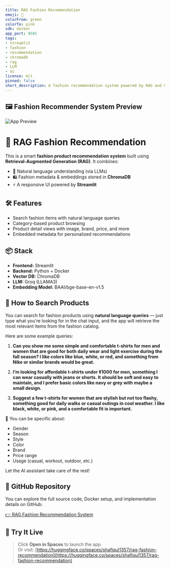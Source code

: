 ```yaml
---
title: RAG Fashion Recommendation
emoji: 👗
colorFrom: green
colorTo: pink
sdk: docker
app_port: 8501
tags:
- streamlit
- fashion
- recommendation
- chromadb
- rag
- LLM
- ai
license: mit
pinned: false
short_description: A fashion recommendation system powered by RAG and ChromaDB.
---
```


## 🖼️ Fashion Recommender System Preview

![App Preview](figure/thumbnail.png)


# 👗 RAG Fashion Recommendation

This is a smart **fashion product recommendation system** built using **Retrieval-Augmented Generation (RAG)**. It combines:

- 🧠 Natural language understanding (via LLMs)
- 🛍️ Fashion metadata & embeddings stored in **ChromaDB**
- ⚡ A responsive UI powered by **Streamlit**

## 🛠 Features

- Search fashion items with natural language queries
- Category-based product browsing
- Product detail views with image, brand, price, and more
- Embedded metadata for personalized recommendations

## 📦 Stack

- **Frontend:** Streamlit
- **Backend:** Python + Docker
- **Vector DB:** ChromaDB
- **LLM:** Groq (LLAMA3)
- **Embedding Model:** BAAI/bge-base-en-v1.5

## 🔎 How to Search Products

You can search for fashion products using **natural language queries** — just type what you're looking for in the chat input, and the app will retrieve the most relevant items from the fashion catalog.

Here are some example queries:

1. **Can you show me some simple and comfortable t-shirts for men and women that are good for both daily wear and light exercise during the fall season? I like colors like blue, white, or red, and something from Nike or similar brands would be great.**

2. **I’m looking for affordable t-shirts under ¥1000 for men, something I can wear casually with jeans or shorts. It should be soft and easy to maintain, and I prefer basic colors like navy or grey with maybe a small design.**

3. **Suggest a few t-shirts for women that are stylish but not too flashy, something good for daily walks or casual outings in cool weather. I like black, white, or pink, and a comfortable fit is important.**

🎯 You can be specific about:
- Gender
- Season
- Style
- Color
- Brand
- Price range
- Usage (casual, workout, outdoor, etc.)

Let the AI assistant take care of the rest!

## 🔗 GitHub Repository

You can explore the full source code, Docker setup, and implementation details on GitHub:

[👉 RAG Fashion Recommendation System](https://github.com/shafiqul-islam-sumon/rag-fashion-recommendation)


## 🚀 Try It Live

> Click **Open in Spaces** to launch the app  
Or visit: [https://huggingface.co/spaces/shafiqul1357/rag-fashion-recommendation](https://huggingface.co/spaces/shafiqul1357/rag-fashion-recommendation)